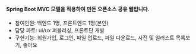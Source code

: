 #### Spring Boot MVC 모델을 적용하여 만든 오픈소스 공유 웹입니다. 
- 참여인원: 백엔드 1명, 프론트엔드 1명(본인)
- 담당 파트: ui/ux 퍼블리싱, 프론트단 개발
- 구현기능: 회원가입, 로그인, 파일 업로드, 파일 다운로드, 사진 및 일러스트 목록보기, 좋아요
